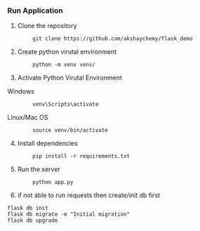### Run Application

1. Clone the repository

```
        git clone https://github.com/akshaychemy/flask_demo
```

2. Create python virutal environment

```
        python -m venv venv/
```

3. Activate Python Virutal Environment

Windows

```
        venv\Scripts\activate
```
Linux/Mac OS
```
        source venv/bin/activate
```
4. Install dependencies
```
        pip install -r requirements.txt
```
5. Run the server
```
        python app.py
```

6. if not able to run requests then create/init db first

```
flask db init
flask db migrate -m "Initial migration"
flask db upgrade
```

